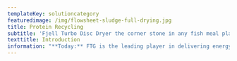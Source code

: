 ```yaml
---
templateKey: solutioncategory
featuredimage: /img/flowsheet-sludge-full-drying.jpg
title: Protein Recycling
subtitle: 'Fjell Turbo Disc Dryer the corner stone in any fish meal plant '
texttitle: Introduction
information: "**Today:** FTG is the leading player in delivering energy-optimized plants on fishmeal and MWWT plants. We have unique R&D expertise and more than 40 years of experience. Our process solutions are engineered of market-leading expertise, with patented drying technology to optimize the consumption and flow.\r\n\n\rFTG has an Vision on reducing CO2 footprint and energy consumption on fishmeal and oil plants by up to 50% by 2022.\r\n\nFjell Technology Group has already patent-pending several new process optimizations, and our ambition is to establish a new quality standard for parchment flour and oil over the next few years.\n\n**Background:** The indirectly steam heated rotadisc dryer is invented by Peder Solheim from Leirvik at the island Stord, Norway in 1955. The dryer was introduced in the fish meal marked in the late 50ties by Stord Bartz, and quickly became a “must” for factories worldwide due to superior energy efficiency, safety, reliability and low odour emissions. \n\nFjell Technology Group, is a former supplier to Stord Bartz / Atlas-Stord. In the year 2000 we hired a group of key-personnel from Atlas-Stord with altogether 150 years of experience from market, process design and machine design to develop a new generation Disc Dryers named Fjell Turbo Disc Dryer (TD dryer). \n\nThe dryer has a unique endurable patented rotor design without traditional welding, which stays exposed to tear, wear, fatigue and corrosion. The smooth outer disc surface with no high stressed welds is the best way to secure a long and troublefree dryer operation without being haunted by regular steam leakages,  which is a common experience for many plants. \n\nThe Fjell Turbo Disc Dryer is our main product for Protein Recycling, and many processes are designed around this dryer."
---
```


